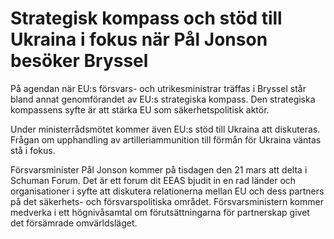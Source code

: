 # Strategisk kompass och stöd till Ukraina i fokus när Pål Jonson besöker Bryssel

På agendan när EU:s försvars\- och utrikesministrar träffas i Bryssel står bland annat genomförandet av EU:s strategiska kompass. Den strategiska kompassens syfte är att stärka EU som säkerhetspolitisk aktör.

Under ministerrådsmötet kommer även EU:s stöd till Ukraina att diskuteras. Frågan om upphandling av artilleriammunition till förmån för Ukraina väntas stå i fokus.

Försvarsminister Pål Jonson kommer på tisdagen den 21 mars att delta i Schuman Forum. Det är ett forum dit EEAS bjudit in en rad länder och organisationer i syfte att diskutera relationerna mellan EU och dess partners på det säkerhets\- och försvarspolitiska området. Försvarsministern kommer medverka i ett högnivåsamtal om förutsättningarna för partnerskap givet det försämrade omvärldsläget.
